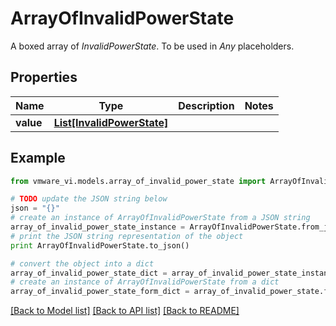 # ArrayOfInvalidPowerState

A boxed array of *InvalidPowerState*. To be used in *Any* placeholders. 

## Properties
Name | Type | Description | Notes
------------ | ------------- | ------------- | -------------
**value** | [**List[InvalidPowerState]**](InvalidPowerState.md) |  | 

## Example

```python
from vmware_vi.models.array_of_invalid_power_state import ArrayOfInvalidPowerState

# TODO update the JSON string below
json = "{}"
# create an instance of ArrayOfInvalidPowerState from a JSON string
array_of_invalid_power_state_instance = ArrayOfInvalidPowerState.from_json(json)
# print the JSON string representation of the object
print ArrayOfInvalidPowerState.to_json()

# convert the object into a dict
array_of_invalid_power_state_dict = array_of_invalid_power_state_instance.to_dict()
# create an instance of ArrayOfInvalidPowerState from a dict
array_of_invalid_power_state_form_dict = array_of_invalid_power_state.from_dict(array_of_invalid_power_state_dict)
```
[[Back to Model list]](../README.md#documentation-for-models) [[Back to API list]](../README.md#documentation-for-api-endpoints) [[Back to README]](../README.md)


